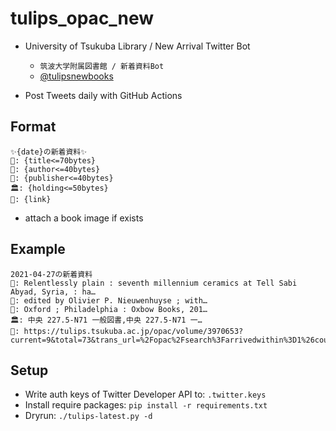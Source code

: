 # tulips_opac_new



- University of Tsukuba Library / New Arrival Twitter Bot
  - `筑波大学附属図書館 / 新着資料Bot`
  - [@tulipsnewbooks](https://twitter.com/tulipsnewbooks)

- Post Tweets daily with GitHub Actions

## Format

```text
✨{date}の新着資料✨
📖: {title<=70bytes}
👤: {author<=40bytes}
🏢: {publisher<=40bytes}
🏛️: {holding<=50bytes}
💬: {link}
```

- attach a book image if exists

## Example

```text
2021-04-27の新着資料
📖: Relentlessly plain : seventh millennium ceramics at Tell Sabi Abyad, Syria, : ha…
👤: edited by Olivier P. Nieuwenhuyse ; with…
🏢: Oxford ; Philadelphia : Oxbow Books, 201…
🏛️: 中央 227.5-N71 一般図書,中央 227.5-N71 一…
💬: https://tulips.tsukuba.ac.jp/opac/volume/3970653?current=9&total=73&trans_url=%2Fopac%2Fsearch%3Farrivedwithin%3D1%26count%3D100%26defaultpage%3D1%26defaulttarget%3Dlocal%26order%3Darrival_date_d%26searchmode%3Dcomplex%26type%255B%255D%3Dbook
```

## Setup

- Write auth keys of Twitter Developer API to: `.twitter.keys`
- Install require packages: `pip install -r requirements.txt`
- Dryrun: `./tulips-latest.py -d`
